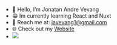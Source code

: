 * 👋 Hello, I’m Jonatan Andre Vevang 
* 😁 Im currently learning React and Nuxt
* 📧 Reach me at: <a href="mailto:javevang1@gmail.com">javevang1@gmail.com</a>
* 🌐 Check out my <a href="https://www.jonatanvevang.no/" target="_blank">Website</a>
* ![](https://komarev.com/ghpvc/?username=Jonabarce)











